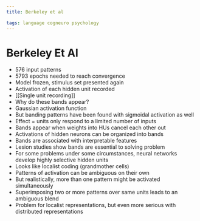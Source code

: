 ```yaml
---
title: Berkeley et al

tags: language cogneuro psychology 
---
```


# Berkeley Et Al
- 576 input patterns
- 5793 epochs needed to reach convergence
- Model frozen, stimulus set presented again
- Activation of each hidden unit recorded
- [[Single unit recording]]
- Why do these bands appear?
- Gaussian activation function
- But banding patterns have been found with sigmoidal activation as well
- Effect = units only respond to a limited number of inputs
- Bands appear when weights into HUs cancel each other out
- Activations of hidden neurons can be organized into bands
- Bands are associated with interpretable features
- Lesion studies show bands are essential to solving problem
- For some problems under some circumstances, neural networks develop highly selective hidden units
- Looks like localist coding (grandmother cells)
- Patterns of activation can be ambiguous on their own
- But realistically, more than one pattern might be activated simultaneously
- Superimposing two or more patterns over same units leads to an ambiguous blend
- Problem for localist representations, but even more serious with distributed representations






